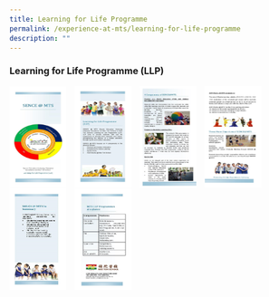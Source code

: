 ```yaml
---
title: Learning for Life Programme
permalink: /experience-at-mts/learning-for-life-programme
description: ""
---
```

### Learning for Life Programme (LLP)

<img src="/images/llp2.png" style="width:100px;height:180px;margin-right:15px;" align = "left"> <img src="/images/llp3.png" style="width:100px;height:180px;margin-right:15px;" align = "left">

<img src="/images/llp4.png" style="width:100px;height:180px;margin-right:15px;" align = "left"><img src="/images/llp5.png" style="width:100px;height:180px;margin-right:15px;" align = "left">

<img src="/images/llp6.png" style="width:100px;height:180px;margin-right:15px;" align = "left"><img src="/images/llp7.png" style="width:100px;height:180px;margin-right:15px;" align = "left">